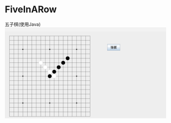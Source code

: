 # FiveInARow
五子棋(使用Java)
![image](https://github.com/Renektonn/FiveInARow/blob/main/Screenshot%202022-12-19%2021.17.51.png)
